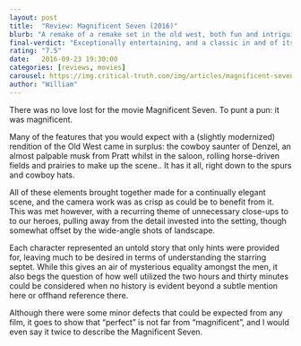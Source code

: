 ```yaml
---
layout: post
title:  "Review: Magnificent Seven (2016)"
blurb: "A remake of a remake set in the old west, both fun and intriguing."
final-verdict: "Exceptionally entertaining, and a classic in and of itself, though a movie you may only wish to watch once."
rating: "7.5"
date:   2016-09-23 19:30:00
categories: [reviews, movies]
carousel: https://img.critical-truth.com/img/articles/magnificent-seven-2016/magnificent-seven-cover.jpg
author: "William"
---
```


There was no love lost for the movie Magnificent Seven. To punt a pun: it was magnificent.

Many of the features that you would expect with a (slightly modernized) rendition of the Old West came in surplus: the cowboy saunter of Denzel, an almost palpable musk from Pratt whilst in the saloon, rolling horse-driven fields and prairies to make up the scene.. It has it all, right down to the spurs and cowboy hats.

All of these elements brought together made for a continually elegant scene, and the camera work was as crisp as could be to benefit from it. This was met however, with a recurring theme of unnecessary close-ups to to our heroes, pulling away from the detail invested into the setting, though somewhat offset by the wide-angle shots of landscape.

Each character represented an untold story that only hints were provided for, leaving much to be desired in terms of understanding the starring septet. While this gives an air of mysterious equality amongst the men, it also begs the question of how well utilized the two hours and thirty minutes could be considered when no history is evident beyond a subtle mention here or offhand reference there.

Although there were some minor defects that could be expected from any film, it goes to show that “perfect” is not far from “magnificent”, and I would even say it twice to describe the Magnificent Seven.
